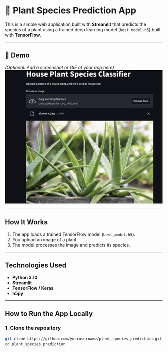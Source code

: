 # 🌿 Plant Species Prediction App

This is a simple web application built with **Streamlit** that predicts the species of a plant using a trained deep learning model (`best_model.h5`) built with **TensorFlow**.

---

## 📸 Demo

*(Optional: Add a screenshot or GIF of your app here)*  
![App Screenshot](picture.png)

---

## How It Works

1. The app loads a trained TensorFlow model (`best_model.h5`).
2. You upload an image of a plant.
3. The model processes the image and predicts its species.

---

## Technologies Used

- **Python 3.10**
- **Streamlit**
- **TensorFlow / Keras**
- **h5py**

---

## How to Run the App Locally

### 1. Clone the repository

```bash
git clone https://github.com/yourusername/plant_species_prediction.git
cd plant_species_prediction
